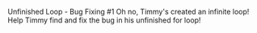 Unfinished Loop - Bug Fixing #1
Oh no, Timmy's created an infinite loop! Help Timmy find and fix the bug in his unfinished for loop!